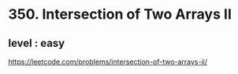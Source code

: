 # 350. Intersection of Two Arrays II
## level : easy

https://leetcode.com/problems/intersection-of-two-arrays-ii/
